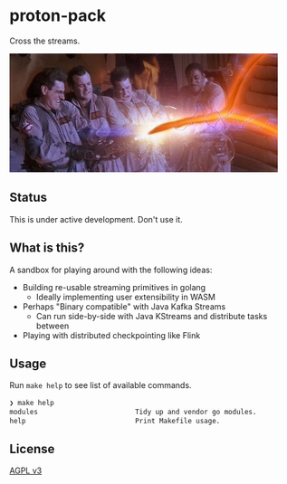 # proton-pack

Cross the streams.

![](assets/cross-the-streams.jpeg)

## Status

This is under active development. Don't use it.

## What is this?

A sandbox for playing around with the following ideas:

* Building re-usable streaming primitives in golang
  * Ideally implementing user extensibility in WASM
* Perhaps "Binary compatible" with Java Kafka Streams
  * Can run side-by-side with Java KStreams and distribute tasks between
* Playing with distributed checkpointing like Flink

## Usage

Run `make help` to see list of available commands.

```
❯ make help
modules                        Tidy up and vendor go modules.
help                           Print Makefile usage.
```

## License

[AGPL v3](LICENSE)
